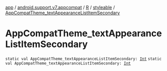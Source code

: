 [app](../../../index.md) / [android.support.v7.appcompat](../../index.md) / [R](../index.md) / [styleable](index.md) / [AppCompatTheme_textAppearanceListItemSecondary](.)

# AppCompatTheme_textAppearanceListItemSecondary

`static val AppCompatTheme_textAppearanceListItemSecondary: `[`Int`](https://kotlinlang.org/api/latest/jvm/stdlib/kotlin/-int/index.html)
`static val AppCompatTheme_textAppearanceListItemSecondary: `[`Int`](https://kotlinlang.org/api/latest/jvm/stdlib/kotlin/-int/index.html)